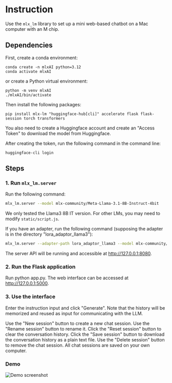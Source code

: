 # Instruction

Use the `mlx_lm` library to set up a mini web-based chatbot on a Mac
computer with an M chip.

## Dependencies

First, create a conda environment:

```
conda create -n mlxAI python=3.12
conda activate mlxAI
```

or create a Python virtual environment:

```
python -m venv mlxAI
./mlxAI/bin/activate
```

Then install the following packages:

```
pip install mlx-lm "huggingface-hub[cli]" accelerate flask flask-session torch transformers
```

You also need to create a Huggingface account and create an "Access
Token" to download the model from Huggingface.

After creating the token, run the following command in the command
line:

```
huggingface-cli login
```

## Steps

### 1. Run `mlx_lm.server` 

Run the following command:

```bash
mlx_lm.server --model mlx-community/Meta-Llama-3.1-8B-Instruct-4bit

```

We only tested the Llama3 8B IT version. For other LMs, you may need
to modify `static/script.js`.

If you have an adapter, run the following command (supposing the
adapter is in the directory "lora_adaptor_llama3"):

```bash
mlx_lm.server --adapter-path lora_adaptor_llama3 --model mlx-community/Meta-Llama-3.1-8B-Instruct-4bit
```

The server API will be running and accessible at
http://127.0.0.1:8080.

### 2. Run the Flask application

Run python app.py. The web interface can be accessed at
http://127.0.0.1:5000.


### 3. Use the interface

Enter the instruction input and click "Generate". Note that the
history will be memorized and reused as input for communicating with
the LLM.

Use the "New session" button to create a new chat session. Use the
"Rename session" button to rename it. Click the "Reset session" button
to clear the conversation history. Click the "Save session" button to
download the conversation history as a plain text file. Use the
"Delete session" button to remove the chat session. All chat sessions
are saved on your own computer.

### Demo

![Demo screenshot](./demo.png?raw=true "Demo site")
